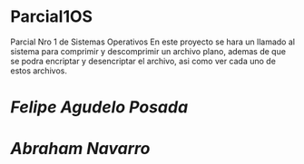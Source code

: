 # Parcial1OS
Parcial Nro 1 de Sistemas Operativos
En este proyecto se hara un llamado al sistema para comprimir y descomprimir un archivo plano, ademas de que se podra encriptar y desencriptar el archivo, asi como ver cada uno de estos archivos. 

# *Felipe Agudelo Posada*

# *Abraham Navarro*